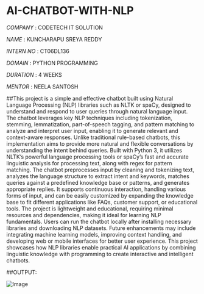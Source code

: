 # AI-CHATBOT-WITH-NLP

*COMPANY* : CODETECH IT SOLUTION

*NAME* : KUNCHARAPU SREYA REDDY

*INTERN NO* : CT06DL136

*DOMAIN* : PYTHON PROGRAMMING

*DURATION* : 4 WEEKS

*MENTOR* : NEELA SANTOSH

##This project is a simple and effective chatbot built using Natural Language Processing (NLP) libraries such as NLTK or spaCy, designed to understand and respond to user queries through natural language input. The chatbot leverages key NLP techniques including tokenization, stemming, lemmatization, part-of-speech tagging, and pattern matching to analyze and interpret user input, enabling it to generate relevant and context-aware responses. Unlike traditional rule-based chatbots, this implementation aims to provide more natural and flexible conversations by understanding the intent behind queries. Built with Python 3, it utilizes NLTK’s powerful language processing tools or spaCy’s fast and accurate linguistic analysis for processing text, along with regex for pattern matching. The chatbot preprocesses input by cleaning and tokenizing text, analyzes the language structure to extract intent and keywords, matches queries against a predefined knowledge base or patterns, and generates appropriate replies. It supports continuous interaction, handling various forms of input, and can be easily customized by expanding the knowledge base to fit different applications like FAQs, customer support, or educational tools. The project is lightweight and educational, requiring minimal resources and dependencies, making it ideal for learning NLP fundamentals. Users can run the chatbot locally after installing necessary libraries and downloading NLP datasets. Future enhancements may include integrating machine learning models, improving context handling, and developing web or mobile interfaces for better user experience. This project showcases how NLP libraries enable practical AI applications by combining linguistic knowledge with programming to create interactive and intelligent chatbots.



##OUTPUT:

![Image](https://github.com/user-attachments/assets/719a5c1b-f03b-4b6e-a73e-b765b7f33d8c)
